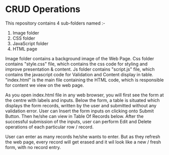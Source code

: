 # CRUD Operations

This repository contains 4 sub-folders named :-
1. Image folder
2. CSS folder
3. JavaScript folder
4. HTML page


Image folder contains a background image of the Web Page.
Css folder contains "style.css" file, which contains the css code for styling and improve presentation & content.
Js folder contains "script.js" file, which contains the javascript code for Validation and Content display in table.
"index.html" is the main file containing the HTML code, which is responsible for content we view on the web page.

As you open index.html file in any web browser, you will first see the form at the centre with labels and inputs. Below the form, a table is situated which displays the form records, written by the user and submitted without any validation error.
User can Insert the form inputs on clicking onto Submit Button. Then he/she can view in Table Of Records below.
After the successful submission of the inputs, user can perform Edit and Delete operations of each particular row / record.

User can enter as many records he/she wants to enter. But as they refresh the web page, every record will get erased and it wil look like a new / fresh form, with no record entry.
